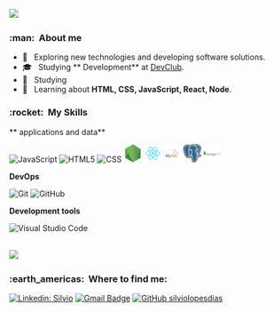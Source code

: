 
![](https://komarev.com/ghpvc/?username=silviolopesdias&color=006bed)

<h3> :man: &nbsp;About me </h3>

- 🤔 &nbsp; Exploring new technologies and developing software solutions. 
- 🎓 &nbsp; Studying ** Development** at  <a href="https://devclub.rodolfomori.com.br/" target="_blank">DevClub</a>.
- 💼 &nbsp; Studying
- 🌱 &nbsp; Learning about **HTML, CSS, JavaScript, React, Node**.
<h3> :rocket: &nbsp;My Skills </h3>

** applications and data**

  
  
  ![JavaScript](https://img.shields.io/badge/-JavaScript-333333?style=flat&logo=javascript)
  ![HTML5](https://img.shields.io/badge/-HTML5-333333?style=flat&logo=HTML5)
  ![CSS](https://img.shields.io/badge/-CSS-333333?style=flat&logo=CSS3&logoColor=1572B6)
 <code><img height="32" src="https://raw.githubusercontent.com/github/explore/80688e429a7d4ef2fca1e82350fe8e3517d3494d/topics/nodejs/nodejs.png" alt="Nodejs"/></code>
  <code><img height="32" src="https://raw.githubusercontent.com/github/explore/80688e429a7d4ef2fca1e82350fe8e3517d3494d/topics/react/react.png" alt="React"/></code>
<code><img height="32" src="https://raw.githubusercontent.com/github/explore/80688e429a7d4ef2fca1e82350fe8e3517d3494d/topics/mysql/mysql.png" alt="MySQL"/></code>
<code><img height="32" src="https://raw.githubusercontent.com/github/explore/80688e429a7d4ef2fca1e82350fe8e3517d3494d/topics/postgresql/postgresql.png" alt="PostegreSQL"/></code>
<code><img height="32" src="https://raw.githubusercontent.com/github/explore/80688e429a7d4ef2fca1e82350fe8e3517d3494d/topics/mongodb/mongodb.png" alt="MongoDB"/></code>

**DevOps**

  ![Git](https://img.shields.io/badge/-Git-333333?style=flat&logo=git)
  ![GitHub](https://img.shields.io/badge/-GitHub-333333?style=flat&logo=github)
 
 

**Development tools**

  ![Visual Studio Code](https://img.shields.io/badge/-Visual%20Studio%20Code-333333?style=flat&logo=visual-studio-code&logoColor=007ACC)


  

<br/>

<a href="https://github.com/VanessaSwerts">
  <img height="180em" src="https://github-readme-stats.vercel.app/api?username=silviolopesdias&theme=dracula&show_icons=true" />
</a>

<br/>

<h3> :earth_americas: &nbsp;Where to find me: </h3> 

[![Linkedin: Silvio ](https://img.shields.io/badge/-silviolopes-blue?style=flat-square&logo=Linkedin&logoColor=white&link=DO-SEU-LINKEDIN)](https://www.linkedin.com/in/silvio-lopes-dias-69bbba214/)
[![Gmail Badge](https://img.shields.io/badge/-silvio.sandra@live.com-006bed?style=flat-square&logo=Gmail&logoColor=white&link=mailto:silvio.sandra@live.com)](mailto:silvio.sandra@live.com)
[![GitHub silviolopesdias]( https://img.shields.io/github/followers/silviolopesdias?label=follow&style=social)](https://github.com/silviolopesdias)
